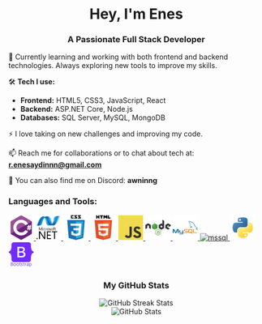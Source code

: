 <h1 align="center">Hey, I'm Enes</h1>
<h3 align="center">A Passionate Full Stack Developer</h3>

<p>🌱 Currently learning and working with both frontend and backend technologies. Always exploring new tools to improve my skills.</p>

<p>🛠️ <strong>Tech I use:</strong></p>
<ul>
  <li><strong>Frontend:</strong> HTML5, CSS3, JavaScript, React</li>
  <li><strong>Backend:</strong> ASP.NET Core, Node.js</li>
  <li><strong>Databases:</strong> SQL Server, MySQL, MongoDB</li>
</ul>

<p>⚡ I love taking on new challenges and improving my code.</p>

<p>📫 Reach me for collaborations or to chat about tech at: <strong><a href="mailto:r.enesaydinnn@gmail.com">r.enesaydinnn@gmail.com</a></strong></p>
<p>💬 You can also find me on Discord: <strong>awninng</strong></p>

<h3 align="left">Languages and Tools:</h3>
<p align="left">
  <a href="https://www.w3schools.com/cs/" target="_blank" rel="noreferrer">
    <img src="https://raw.githubusercontent.com/devicons/devicon/master/icons/csharp/csharp-original.svg" alt="csharp" width="50" height="50"/>
  </a>
  <a href="https://dotnet.microsoft.com/" target="_blank" rel="noreferrer">
    <img src="https://raw.githubusercontent.com/devicons/devicon/master/icons/dot-net/dot-net-original-wordmark.svg" alt="dotnet" width="50" height="50"/>
  </a>
  <a href="https://www.w3schools.com/css/" target="_blank" rel="noreferrer">
    <img src="https://raw.githubusercontent.com/devicons/devicon/master/icons/css3/css3-original-wordmark.svg" alt="css3" width="50" height="50"/>
  </a>
  <a href="https://www.w3.org/html/" target="_blank" rel="noreferrer">
    <img src="https://raw.githubusercontent.com/devicons/devicon/master/icons/html5/html5-original-wordmark.svg" alt="html5" width="50" height="50"/>
  </a>
  <a href="https://developer.mozilla.org/en-US/docs/Web/JavaScript" target="_blank" rel="noreferrer">
    <img src="https://raw.githubusercontent.com/devicons/devicon/master/icons/javascript/javascript-original.svg" alt="javascript" width="50" height="50"/>
  </a>
  <a href="https://nodejs.org" target="_blank" rel="noreferrer">
    <img src="https://raw.githubusercontent.com/devicons/devicon/master/icons/nodejs/nodejs-original-wordmark.svg" alt="nodejs" width="50" height="50"/>
  </a>
  <a href="https://www.mysql.com/" target="_blank" rel="noreferrer">
    <img src="https://raw.githubusercontent.com/devicons/devicon/master/icons/mysql/mysql-original-wordmark.svg" alt="mysql" width="50" height="50"/>
  </a>
  <a href="https://www.microsoft.com/en-us/sql-server" target="_blank" rel="noreferrer">
    <img src="https://www.svgrepo.com/show/303229/microsoft-sql-server-logo.svg" alt="mssql" width="50" height="50"/>
  </a>
  <a href="https://www.python.org" target="_blank" rel="noreferrer">
    <img src="https://raw.githubusercontent.com/devicons/devicon/master/icons/python/python-original.svg" alt="python" width="50" height="50"/>
  </a>
  <a href="https://getbootstrap.com" target="_blank" rel="noreferrer">
    <img src="https://raw.githubusercontent.com/devicons/devicon/master/icons/bootstrap/bootstrap-plain-wordmark.svg" alt="bootstrap" width="50" height="50"/>
  </a>
</p>

<h3 align="center">My GitHub Stats</h3>

<p align="center">
  <img src="https://github-readme-streak-stats.herokuapp.com/?user=awninng&theme=dark" alt="GitHub Streak Stats" width="350" height="150""/>
  <br>
  <img src="https://github-readme-stats.vercel.app/api?username=awninng&count_private=true&show_icons=true&theme=radical" alt="GitHub Stats" width="350" height="150"/>
</p>

